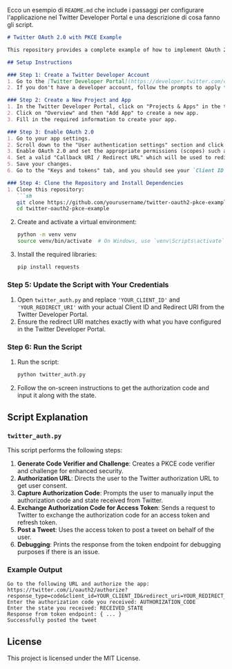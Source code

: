 Ecco un esempio di `README.md` che include i passaggi per configurare l'applicazione nel Twitter Developer Portal e una descrizione di cosa fanno gli script.

```markdown
# Twitter OAuth 2.0 with PKCE Example

This repository provides a complete example of how to implement OAuth 2.0 with PKCE for posting tweets using the Twitter API v2 in Python.

## Setup Instructions

### Step 1: Create a Twitter Developer Account
1. Go to the [Twitter Developer Portal](https://developer.twitter.com/en) and log in with your Twitter account.
2. If you don't have a developer account, follow the prompts to apply for one.

### Step 2: Create a New Project and App
1. In the Twitter Developer Portal, click on "Projects & Apps" in the top menu.
2. Click on "Overview" and then "Add App" to create a new app.
3. Fill in the required information to create your app.

### Step 3: Enable OAuth 2.0
1. Go to your app settings.
2. Scroll down to the "User authentication settings" section and click "Edit".
3. Enable OAuth 2.0 and set the appropriate permissions (scopes) such as `tweet.read`, `tweet.write`, `users.read`, and `offline.access`.
4. Set a valid "Callback URI / Redirect URL" which will be used to redirect the user after authentication.
5. Save your changes.
6. Go to the "Keys and tokens" tab, and you should see your `Client ID` and `Client Secret`.

### Step 4: Clone the Repository and Install Dependencies
1. Clone this repository:
   ```sh
   git clone https://github.com/yourusername/twitter-oauth2-pkce-example.git
   cd twitter-oauth2-pkce-example
   ```
2. Create and activate a virtual environment:
   ```sh
   python -m venv venv
   source venv/bin/activate  # On Windows, use `venv\Scripts\activate`
   ```
3. Install the required libraries:
   ```sh
   pip install requests
   ```

### Step 5: Update the Script with Your Credentials
1. Open `twitter_auth.py` and replace `'YOUR_CLIENT_ID'` and `'YOUR_REDIRECT_URI'` with your actual Client ID and Redirect URI from the Twitter Developer Portal.
2. Ensure the redirect URI matches exactly with what you have configured in the Twitter Developer Portal.

### Step 6: Run the Script
1. Run the script:
   ```sh
   python twitter_auth.py
   ```
2. Follow the on-screen instructions to get the authorization code and input it along with the state.

## Script Explanation

### `twitter_auth.py`
This script performs the following steps:
1. **Generate Code Verifier and Challenge**: Creates a PKCE code verifier and challenge for enhanced security.
2. **Authorization URL**: Directs the user to the Twitter authorization URL to get user consent.
3. **Capture Authorization Code**: Prompts the user to manually input the authorization code and state received from Twitter.
4. **Exchange Authorization Code for Access Token**: Sends a request to Twitter to exchange the authorization code for an access token and refresh token.
5. **Post a Tweet**: Uses the access token to post a tweet on behalf of the user.
6. **Debugging**: Prints the response from the token endpoint for debugging purposes if there is an issue.

### Example Output
```plaintext
Go to the following URL and authorize the app: https://twitter.com/i/oauth2/authorize?response_type=code&client_id=YOUR_CLIENT_ID&redirect_uri=YOUR_REDIRECT_URI&scope=tweet.read%20tweet.write%20users.read%20offline.access&state=RANDOM_STATE&code_challenge=RANDOM_CHALLENGE&code_challenge_method=S256
Enter the authorization code you received: AUTHORIZATION_CODE
Enter the state you received: RECEIVED_STATE
Response from token endpoint: { ... }
Successfully posted the tweet
```

## License
This project is licensed under the MIT License.
```


